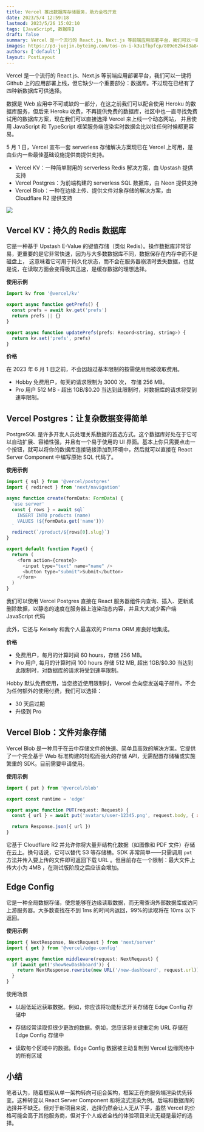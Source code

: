 ```yaml
---
title: Vercel 推出数据库存储服务，助力全栈开发
date: 2023/5/4 12:59:18
lastmod: 2023/5/26 15:02:10
tags: [JavaScript, 数据库]
draft: false
summary: Vercel 是一个流行的 React.js、Next.js 等前端应用部署平台，我们可以一键将 Github 上的应用部署上线，但它缺少一个重要部分：数据库。不过现在已经有了四种新数据库可供选择。
images: https://p3-juejin.byteimg.com/tos-cn-i-k3u1fbpfcp/809e62b4d3a84b50b36d4ab6b6c3414a~tplv-k3u1fbpfcp-watermark.image?
authors: ['default']
layout: PostLayout
---
```


Vercel 是一个流行的 React.js、Next.js 等前端应用部署平台，我们可以一键将 Github 上的应用部署上线，但它缺少一个重要部分：数据库。不过现在已经有了四种新数据库可供选择。

数据是 Web 应用中不可或缺的一部分，在这之前我们可以配合使用 Heroku 的数据库服务，但后来 Heroku 收费，不再提供免费的数据库，社区中也一直寻找免费试用的数据库方案，现在我们可以直接选择 Vercel 来上线一个动态网站， 并且使用 JavaScript 和 TypeScript 框架服务端渲染实时数据会比以往任何时候都更容易。

5 月 1 日，Vercel 宣布一套 serverless 存储解决方案现已在 Vercel 上可用，是由业内一些最佳基础设施提供商提供支持。

- Vercel KV：一种简单耐用的 serverless Redis 解决方案，由 Upstash 提供支持
- Vercel Postgres：为前端构建的 serverless SQL 数据库，由 Neon 提供支持
- Vercel Blob：一种在边缘上传、提供文件对象存储的解决方案，由 Cloudflare R2 提供支持

![](https://p3-juejin.byteimg.com/tos-cn-i-k3u1fbpfcp/bfded79162e94609ad007238547df948~tplv-k3u1fbpfcp-zoom-1.image)

## Vercel KV：持久的 Redis 数据库

它是一种基于 Upstash E-Value 的键值存储（类似 Redis）。操作数据库非常容易，更重要的是它非常快速，因为与大多数数据库不同，数据保存在内存中而不是磁盘上， 这意味着它可用于持久化状态，而不会在服务器崩溃时丢失数据，也就是说，在读取方面会变得极其迅速，是缓存数据的理想选择。

**使用示例**

```js:title:test.js
import kv from '@vercel/kv'

export async function getPrefs() {
  const prefs = await kv.get('prefs')
  return prefs || {}
}

export async function updatePrefs(prefs: Record<string, string>) {
  return kv.set('prefs', prefs)
}
```

**价格**

在 2023 年 6 月 1 日之前，不会因超过基本限制的按需使用而被收取费用。

- Hobby 免费用户，每天的请求限制为 3000 次， 存储 256 MB。
- Pro 用户 512 MB - 超出 1GB/$0.20 当达到此限制时，对数据库的请求将受到速率限制。

## Vercel Postgres：让复杂数据变得简单

PostgreSQL 是许多开发人员处理关系数据的首选方式。这个数据库好处在于它可以自动扩展、容错性强，并且有一个易于使用的 UI 界面。基本上你只需要点击一个按钮，就可以将你的数据库连接链接添加到环境中，然后就可以直接在 React Server Component 中编写原始 SQL 代码了。

**使用示例**

```js
import { sql } from '@vercel/postgres'
import { redirect } from 'next/navigation'

async function create(formData: FormData) {
  'use server'
  const { rows } = await sql`
    INSERT INTO products (name)
    VALUES (${formData.get('name')})
  `
  redirect(`/product/${rows[0].slug}`)
}

export default function Page() {
  return (
    <form action={create}>
      <input type="text" name="name" />
      <button type="submit">Submit</button>
    </form>
  )
}
```

我们可以使用 Vercel Postgres 直接在 React 服务器组件内查询、插入、更新或删除数据，以静态的速度在服务器上渲染动态内容，并且大大减少客户端 JavaScript 代码

此外，它还与 Keisely 和我个人最喜欢的 Prisma ORM 库良好地集成。

**价格**

- 免费用户，每月的计算时间 60 hours，存储 256 MB。
- Pro 用户, 每月的计算时间 100 hours 存储 512 MB, 超出 1GB/$0.30 当达到此限制时，对数据库的请求将受到速率限制。

Hobby 默认免费使用，当您接近使用限制时，Vercel 会向您发送电子邮件。不会为任何额外的使用付费，我们可以选择：

- 30 天后过期
- 升级到 Pro

## Vercel Blob：文件对象存储

Vercel Blob 是一种用于在云中存储文件的快速、简单且高效的解决方案。它提供了一个完全基于 Web 标准构建的轻松而强大的存储 API，无需配置存储桶或实施繁重的 SDK。目前需要申请使用。

**使用示例**

```js
import { put } from '@vercel/blob'

export const runtime = 'edge'

export async function PUT(request: Request) {
  const { url } = await put('avatars/user-12345.png', request.body, { access: 'public' })

  return Response.json({ url })
}
```

它基于 Cloudflare R2 并允许你将大量非结构化数据（如图像和 PDF 文件）存储在云上。换句话说，它可以替代 S3 等存储桶。SDK 非常简单——只需调用 `put` 方法并传入要上传的文件即可返回下载 URL 。但目前存在一个限制：最大文件上传大小为 4MB ，在测试版阶段之后应该会增加。

## Edge Config

它是一种全局数据存储，使您能够在边缘读取数据，而无需查询外部数据库或访问上游服务器。大多数查找在不到 1ms 的时间内返回，99%的读取将在 10ms 以下返回。

**使用示例**

```js
import { NextResponse, NextRequest } from 'next/server'
import { get } from '@vercel/edge-config'

export async function middleware(request: NextRequest) {
  if (await get('showNewDashboard')) {
    return NextResponse.rewrite(new URL('/new-dashboard', request.url))
  }
}
```

使用场景

- 以超低延迟获取数据。例如，你应该将功能标志开关存储在 Edge Config 存储中

- 存储经常读取但很少更改的数据。例如，您应该将关键重定向 URL 存储在 Edge Config 存储中

- 读取每个区域中的数据。Edge Config 数据被主动复制到 Vercel 边缘网络中的所有区域

## 小结

笔者认为，随着框架从单一架构转向可组合架构，框架正在向服务端渲染优先转变。这种转变以 React Server Component 和将流式渲染为例。后端和数据库的选择并不缺乏。但对于新项目来说，选择仍然会让人无从下手，虽然 Vercel 的价格可能会高于其他服务商，但对于个人或者全栈的体验项目来说无疑是最好的选择。
